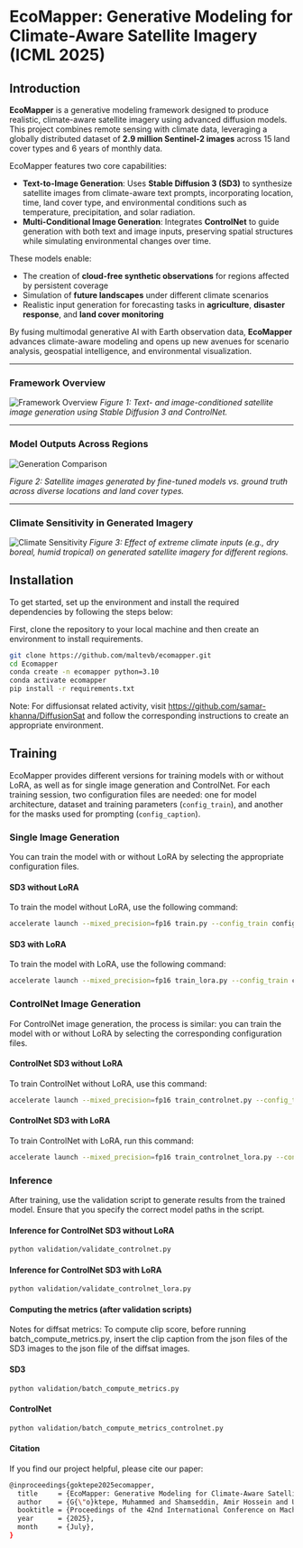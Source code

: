 # EcoMapper: Generative Modeling for Climate-Aware Satellite Imagery (ICML 2025)
## Introduction

**EcoMapper** is a generative modeling framework designed to produce realistic, climate-aware satellite imagery using advanced diffusion models. This project combines remote sensing with climate data, leveraging a globally distributed dataset of **2.9 million Sentinel-2 images** across 15 land cover types and 6 years of monthly data.

EcoMapper features two core capabilities:

- **Text-to-Image Generation**: Uses **Stable Diffusion 3 (SD3)** to synthesize satellite images from climate-aware text prompts, incorporating location, time, land cover type, and environmental conditions such as temperature, precipitation, and solar radiation.
- **Multi-Conditional Image Generation**: Integrates **ControlNet** to guide generation with both text and image inputs, preserving spatial structures while simulating environmental changes over time.

These models enable:
- The creation of **cloud-free synthetic observations** for regions affected by persistent coverage
- Simulation of **future landscapes** under different climate scenarios
- Realistic input generation for forecasting tasks in **agriculture**, **disaster response**, and **land cover monitoring**

By fusing multimodal generative AI with Earth observation data, **EcoMapper** advances climate-aware modeling and opens up new avenues for scenario analysis, geospatial intelligence, and environmental visualization.

---

### Framework Overview

![Framework Overview](./figures/framework_overview.png)
*Figure 1: Text- and image-conditioned satellite image generation using Stable Diffusion 3 and ControlNet.*

---

### Model Outputs Across Regions

![Generation Comparison](./figures/text_to_img_climate_4.png)

*Figure 2: Satellite images generated by fine-tuned models vs. ground truth across diverse locations and land cover types.*

---

### Climate Sensitivity in Generated Imagery

![Climate Sensitivity](./figures/climate_sensitivity.png)
*Figure 3: Effect of extreme climate inputs (e.g., dry boreal, humid tropical) on generated satellite imagery for different regions.*


## Installation
To get started, set up the environment and install the required dependencies by following the steps below:


First, clone the repository to your local machine and then create an environment to install requirements.

```bash
git clone https://github.com/maltevb/ecomapper.git
cd Ecomapper
conda create -n ecomapper python=3.10
conda activate ecomapper
pip install -r requirements.txt
```

Note: For diffusionsat related activity, visit https://github.com/samar-khanna/DiffusionSat and follow the corresponding instructions to create an appropriate environment.

## Training
EcoMapper provides different versions for training models with or without LoRA, as well as for single image generation and ControlNet. For each training session, two configuration files are needed: one for model architecture, dataset and training parameters (`config_train`), and another for the masks used for prompting (`config_caption`).

### Single Image Generation
You can train the model with or without LoRA by selecting the appropriate configuration files.

#### SD3 without LoRA
To train the model without LoRA, use the following command:
```bash
accelerate launch --mixed_precision=fp16 train.py --config_train configs/train/train.yaml --config_caption configs/caption/skip_date_location.json
```
#### SD3 with LoRA
To train the model with LoRA, use the following command:
```bash
accelerate launch --mixed_precision=fp16 train_lora.py --config_train configs/train/train_lora.yaml --config_caption configs/caption/skip_date_location.json
```

### ControlNet Image Generation
For ControlNet image generation, the process is similar: you can train the model with or without LoRA by selecting the corresponding configuration files.


#### ControlNet SD3 without LoRA
To train ControlNet without LoRA, use this command:
```bash
accelerate launch --mixed_precision=fp16 train_controlnet.py --config_train configs/train/train_controlnet.yaml --config_caption configs/caption/skip_date_location.json
```
#### ControlNet SD3 with LoRA
To train ControlNet with LoRA, run this command:
```bash
accelerate launch --mixed_precision=fp16 train_controlnet_lora.py --config_train configs/train/train_controlnet_lora.yaml --config_caption configs/caption/skip_date_location.json
```

### Inference
After training, use the validation script to generate results from the trained model. Ensure that you specify the correct model paths in the script.
#### Inference for ControlNet SD3 without LoRA

```bash
python validation/validate_controlnet.py
```
#### Inference for ControlNet SD3 with LoRA

```bash
python validation/validate_controlnet_lora.py
```

#### Computing the metrics (after validation scripts)

Notes for diffsat metrics: To compute clip score, before running batch_compute_metrics.py, insert the clip caption from the json files of the SD3 images to the json file of the diffsat images.

#### SD3
```bash
python validation/batch_compute_metrics.py
```

#### ControlNet
```bash
python validation/batch_compute_metrics_controlnet.py
```
#### Citation
If you find our project helpful, please cite our paper:
```bash
@inproceedings{goktepe2025ecomapper,
  title     = {EcoMapper: Generative Modeling for Climate‑Aware Satellite Imagery},
  author    = {G{\"o}ktepe, Muhammed and Shamseddin, Amir Hossein and Uysal, Erencan and Monteagudo, Javier and Drees, Lukas and Toker, Aysim and Asseng, Senthold and von Bloh, Malte},
  booktitle = {Proceedings of the 42nd International Conference on Machine Learning (ICML)},
  year      = {2025},
  month     = {July},
}
```
